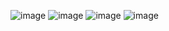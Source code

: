 ![image](https://user-images.githubusercontent.com/108928206/193434775-ca1c8183-0986-496f-9254-1a803d3b5f72.png)
![image](https://user-images.githubusercontent.com/108928206/193434777-d4fedb58-6eaf-4446-82aa-48ce21b0fc04.png)
![image](https://user-images.githubusercontent.com/108928206/193434779-199f8388-c99e-4801-b202-14f07461b50c.png)
![image](https://user-images.githubusercontent.com/108928206/193434781-49704a64-b02e-4c47-b36a-ad2924972dc5.png)
